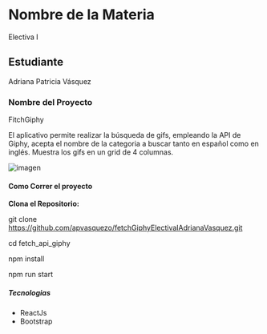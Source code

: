 # Nombre de la Materia
Electiva I

## Estudiante
Adriana Patricia Vásquez

### Nombre del Proyecto
FitchGiphy

El aplicativo permite realizar la búsqueda de gifs, empleando la API de Giphy, acepta el nombre de la categoria a
buscar tanto en español como en inglés. Muestra los gifs en un grid de 4 columnas.

![imagen](https://github.com/apvasquezo/fetchGiphyElectivaIAdrianaVasquez/assets/91386521/3cbf435b-707c-4a2c-8715-8cc595914d78)

#### Como Correr el proyecto

**Clona el Repositorio:**

git clone https://github.com/apvasquezo/fetchGiphyElectivaIAdrianaVasquez.git

cd fetch_api_giphy

npm install

npm run start

##### Tecnologias

- ReactJs
- Bootstrap











